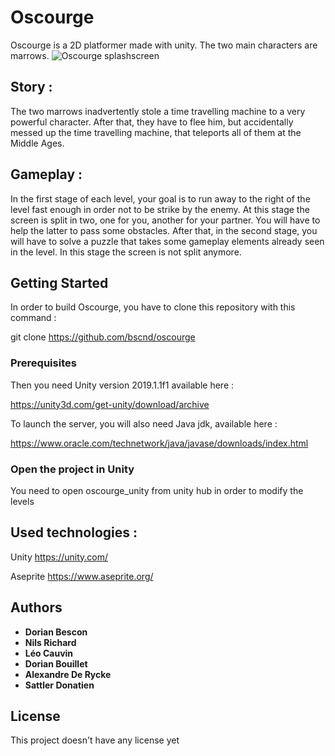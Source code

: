 # Oscourge

Oscourge is a 2D platformer made with unity. The two main characters are marrows. 
![Oscourge splashscreen](https://github.com/bscnd/oscourge/blob/master/oscourge_documents/SplashScreen.png)

## Story :
The two marrows inadvertently stole a time travelling machine to a very powerful character. After that, they have to flee him, but accidentally messed up the time travelling machine, that teleports all of them at the Middle Ages.

## Gameplay :
In the first stage of each level, your goal is to run away to the right of the level fast enough in order not to be strike by the enemy. At this stage the screen is split in two, one for you, another for your partner. You will have to help the latter to pass some obstacles. After that, in the second stage, you will have to solve a puzzle that takes some gameplay elements already seen in the level. In this stage the screen is not split anymore.

## Getting Started

In order to build Oscourge, you have to clone this repository with this command :

git clone https://github.com/bscnd/oscourge

### Prerequisites

Then you need Unity version 2019.1.1f1 available here : 

<https://unity3d.com/get-unity/download/archive>

To launch the server, you will also need Java jdk, available here :

<https://www.oracle.com/technetwork/java/javase/downloads/index.html>

### Open the project in Unity
You need to open oscourge_unity from unity hub in order to modify the levels

## Used technologies :

Unity <https://unity.com/>

Aseprite <https://www.aseprite.org/>

## Authors
* **Dorian Bescon**
* **Nils Richard**
* **Léo Cauvin**
* **Dorian Bouillet**
* **Alexandre De Rycke**
* **Sattler Donatien**

## License

This project doesn't have any license yet
